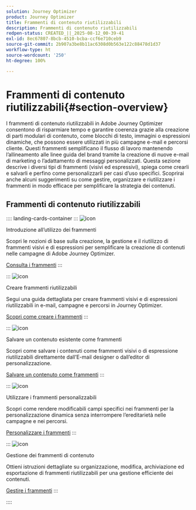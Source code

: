 ```yaml
---
solution: Journey Optimizer
product: Journey Optimizer
title: Frammenti di contenuto riutilizzabili
description: Frammenti di contenuto riutilizzabili
redpen-status: CREATED_||_2025-08-12_00-39-41
exl-id: 8ec67807-8bcb-4510-bcba-ccf6e710ceb9
source-git-commit: 2b907a3be8b11ac6308d0b563e122c88478d1d37
workflow-type: ht
source-wordcount: '250'
ht-degree: 100%

---
```


# Frammenti di contenuto riutilizzabili{#section-overview}

I frammenti di contenuto riutilizzabili in Adobe Journey Optimizer consentono di risparmiare tempo e garantire coerenza grazie alla creazione di parti modulari di contenuto, come blocchi di testo, immagini o espressioni dinamiche, che possono essere utilizzati in più campagne e-mail e percorsi cliente. Questi frammenti semplificano il flusso di lavoro mantenendo l’allineamento alle linee guida del brand tramite la creazione di nuove e-mail di marketing o l’adattamento di messaggi personalizzati. Questa sezione descrive i diversi tipi di frammenti (visivi ed espressivi), spiega come crearli e salvarli e perfino come personalizzarli per casi d’uso specifici. Scoprirai anche alcuni suggerimenti su come gestire, organizzare e riutilizzare i frammenti in modo efficace per semplificare la strategia dei contenuti.

## Frammenti di contenuto riutilizzabili

:::: landing-cards-container
:::
![icon](https://cdn.experienceleague.adobe.com/icons/book.svg?lang=it)

Introduzione all’utilizzo dei frammenti

Scopri le nozioni di base sulla creazione, la gestione e il riutilizzo di frammenti visivi e di espressioni per semplificare la creazione di contenuti nelle campagne di Adobe Journey Optimizer.

[Consulta i frammenti](../using/content-management/fragments.md)
:::

:::
![icon](https://cdn.experienceleague.adobe.com/icons/circle-play.svg?lang=it)

Creare frammenti riutilizzabili

Segui una guida dettagliata per creare frammenti visivi e di espressioni riutilizzabili in e-mail, campagne e percorsi in Journey Optimizer.

[Scopri come creare i frammenti](../using/content-management/create-fragments.md)
:::

:::
![icon](https://cdn.experienceleague.adobe.com/icons/list-check.svg?lang=it)

Salvare un contenuto esistente come frammenti

Scopri come salvare i contenuti come frammenti visivi o di espressione riutilizzabili direttamente dall’E-mail designer o dall’editor di personalizzazione.

[Salvare un contenuto come frammenti](../using/content-management/save-fragments.md)
:::

:::
![icon](https://cdn.experienceleague.adobe.com/icons/puzzle-piece.svg?lang=it)

Utilizzare i frammenti personalizzabili

Scopri come rendere modificabili campi specifici nei frammenti per la personalizzazione dinamica senza interrompere l’ereditarietà nelle campagne e nei percorsi.

[Personalizzare i frammenti](../using/content-management/customizable-fragments.md)
:::

:::
![icon](https://cdn.experienceleague.adobe.com/icons/gear.svg?lang=it)

Gestione dei frammenti di contenuto

Ottieni istruzioni dettagliate su organizzazione, modifica, archiviazione ed esportazione di frammenti riutilizzabili per una gestione efficiente dei contenuti.

[Gestire i frammenti](../using/content-management/manage-fragments.md)
:::

::::

